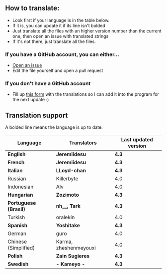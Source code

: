 ## How to translate:
* Look first if your language is in the table below.
* If it is, you can update it if its line isn't bolded
* Just translate all the files with an higher version number than the current one, then open an issue with translated strings
* If it's not there, just translate all the files. 

### If you have a GitHub account, you can either...
* [Open an issue](https://github.com/Jeremiidesu/osu-rank/issues)
* Edit the file yourself and open a pull request

### If you don't have a GitHub account
* Fill up [this form](https://goo.gl/forms/YBbGcH07QCLvfBMw1) with the translations so I can add it into the program for the next update :)

## Translation support
A bolded line means the language is up to date.

| Language               | Translators           | Last updated version |
|------------------------|-----------------------|----------------------|
| **English**            | **Jeremiidesu**       | **4.3**              |
| **French**             | **Jeremiidesu**       | **4.3**              |
| **Italian**            | **LLoyd-chan**        | **4.3**              |
| Russian                | Killerbyte            | 4.0                  |
| Indonesian             | Alv                   | 4.0                  |
| **Hungarian**          | **Zozimoto**          | **4.3**              |
| **Portuguese (Brasil)**| **nh__, Tark**        | **4.3**              |
| Turkish                | oralekin              | 4.0                  |
| **Spanish**            | **Yoshitake**         | **4.3**              |
| German                 | guro                  | 4.0                  |
| Chinese (Simplified)   | Karma, zheshenmeyouxi | 4.0                  |
| **Polish**             | **Zain Sugieres**     | **4.3**              |
| **Swedish**            | **- Kameyo -**        | **4.3**              |
